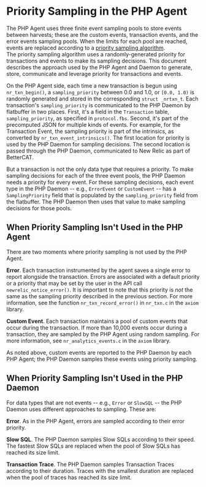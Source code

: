 # Priority Sampling in the PHP Agent

The PHP Agent uses three finite event sampling pools to store events between
harvests; these are the custom events, transaction events, and the error 
events sampling pools. When the limits for each pool are reached, events are
replaced according to a [priority sampling algorithm](https://source.datanerd.us/agents/agent-specs/blob/master/Priority-Sampling.md).  
The priority sampling algorithm uses a randomly-generated priority for
transactions and events to make its sampling decisions. This document describes
the approach used by the PHP Agent and Daemon to generate, store, communicate 
and leverage priority for transactions and events.

On the PHP Agent side, each time a new transaction is begun using 
`nr_txn_begin()`, a `sampling_priority` between 0.0 and 1.0, or `[0.0, 1.0)` 
is randomly generated and stored in the corresponding `struct _nrtxn_t`.  Each 
transaction's `sampling_priority` is communicated to the PHP Daemon by flatbuffer
in two places. First, it's a field in the `Transaction` table, `sampling_priority`,
as specified in `protocol.fbs`. Second, it's part of the precomputed JSON
for multiple kinds of events. For example, for the Transaction Event, the 
sampling priority is part of the intrinsics, as converted by 
`nr_txn_event_intrinsics()`. The first location for priority is used by the PHP
Daemon for sampling decisions. The second location is passed through the PHP
Daemon, communicated to New Relic as part of BetterCAT.

But a transaction is not the only data type that requires a priority. To make
sampling decisions for each of the three event pools, the PHP Daemon needs a
priority for every event. For these sampling decisions, each event type in 
the PHP Daemon -- e.g., `ErrorEvent` or `CustomEvent` --  has a `SamplingPriority`
field that is populated by the `sampling_priority` field from the flatbuffer.
The PHP Daemon then uses that value to make sampling decisions for those pools.

## When Priority Sampling Isn't Used in the PHP Agent

There are two moments where priority sampling is not used by the PHP Agent.

**Error**. Each transaction instrumented by the agent saves a single error to
report alongside the transaction. Errors are associated with a default priority
or a priority that may be set by the user in the API call 
`newrelic_notice_error()`.  It is important to note that this priority is *not*
the same as the sampling priority described in the previous section. For more 
information, see the function `nr_txn_record_error()` in `nr_txn.c` in the 
`axiom` library.

**Custom Event**. Each transaction maintains a pool of custom events that occur
during the transaction. If more than 10,000 events occur during a transaction,
they are sampled by the PHP Agent using random sampling. For more information,
see `nr_analytics_events.c` in the `axiom` library. 

As noted above, custom events are reported to the PHP Daemon by each PHP Agent;
the PHP Daemon samples these events using priority sampling.

## When Priority Sampling Isn't Used in the PHP Daemon

For data types that are not events -- e.g., `Error` or `SlowSQL` -- the PHP
Daemon uses different approaches to sampling.  These are:

**Error**. As in the PHP Agent, errors are sampled according to their error
priority.

**Slow SQL**.  The PHP Daemon samples Slow SQLs according to their speed.
The fastest Slow SQLs are replaced when the pool of Slow SQLs has reached 
its size limit.

**Transaction Trace**.  The PHP Daemon samples Transaction Traces according
to their duration.  Traces with the smallest duration are replaced when the
pool of traces has reached its size limit.